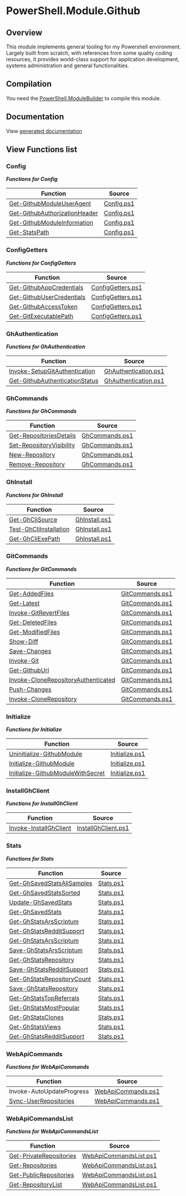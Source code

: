 # PowerShell.Module.Github

## Overview

This module implements general tooling for my Powershell environment. Largely built from scratch, with references from some quality coding resources, it provides world-class support for application development, systems administration and general functionalities.

## Compilation

You need the [PowerShell.ModuleBuilder](https://github.com/arsscriptum/PowerShell.ModuleBuilder) to compile this module.

## Documentation

View [generated documentation](https://github.com/arsscriptum/PowerShell.Module.Github/tree/master/doc)

## View Functions list

### Config

***Functions for Config***

|  **Function**                                      |  **Source**                                        |
|----------------------------------------------------|----------------------------------------------------|
| [Get-GithubModuleUserAgent](https://github.com/arsscriptum/PowerShell.Module.Github/blob/master/doc/Get-GithubModuleUserAgent.md)                          | [Config.ps1](https://github.com/arsscriptum/PowerShell.Module.Github/blob/master/src/Config.ps1)                          |
| [Get-GithubAuthorizationHeader](https://github.com/arsscriptum/PowerShell.Module.Github/blob/master/doc/Get-GithubAuthorizationHeader.md)                      | [Config.ps1](https://github.com/arsscriptum/PowerShell.Module.Github/blob/master/src/Config.ps1)                      |
| [Get-GithubModuleInformation](https://github.com/arsscriptum/PowerShell.Module.Github/blob/master/doc/Get-GithubModuleInformation.md)                        | [Config.ps1](https://github.com/arsscriptum/PowerShell.Module.Github/blob/master/src/Config.ps1)                        |
| [Get-StatsPath](https://github.com/arsscriptum/PowerShell.Module.Github/blob/master/doc/Get-StatsPath.md)                                      | [Config.ps1](https://github.com/arsscriptum/PowerShell.Module.Github/blob/master/src/Config.ps1)                                      |

### ConfigGetters

***Functions for ConfigGetters***

|  **Function**                                      |  **Source**                                        |
|----------------------------------------------------|----------------------------------------------------|
| [Get-GithubAppCredentials](https://github.com/arsscriptum/PowerShell.Module.Github/blob/master/doc/Get-GithubAppCredentials.md)                           | [ConfigGetters.ps1](https://github.com/arsscriptum/PowerShell.Module.Github/blob/master/src/ConfigGetters.ps1)                           |
| [Get-GithubUserCredentials](https://github.com/arsscriptum/PowerShell.Module.Github/blob/master/doc/Get-GithubUserCredentials.md)                          | [ConfigGetters.ps1](https://github.com/arsscriptum/PowerShell.Module.Github/blob/master/src/ConfigGetters.ps1)                          |
| [Get-GithubAccessToken](https://github.com/arsscriptum/PowerShell.Module.Github/blob/master/doc/Get-GithubAccessToken.md)                              | [ConfigGetters.ps1](https://github.com/arsscriptum/PowerShell.Module.Github/blob/master/src/ConfigGetters.ps1)                              |
| [Get-GitExecutablePath](https://github.com/arsscriptum/PowerShell.Module.Github/blob/master/doc/Get-GitExecutablePath.md)                              | [ConfigGetters.ps1](https://github.com/arsscriptum/PowerShell.Module.Github/blob/master/src/ConfigGetters.ps1)                              |

### GhAuthentication

***Functions for GhAuthentication***

|  **Function**                                      |  **Source**                                        |
|----------------------------------------------------|----------------------------------------------------|
| [Invoke-SetupGitAuthentication](https://github.com/arsscriptum/PowerShell.Module.Github/blob/master/doc/Invoke-SetupGitAuthentication.md)                      | [GhAuthentication.ps1](https://github.com/arsscriptum/PowerShell.Module.Github/blob/master/src/GhAuthentication.ps1)                      |
| [Get-GithubAuthenticationStatus](https://github.com/arsscriptum/PowerShell.Module.Github/blob/master/doc/Get-GithubAuthenticationStatus.md)                     | [GhAuthentication.ps1](https://github.com/arsscriptum/PowerShell.Module.Github/blob/master/src/GhAuthentication.ps1)                     |

### GhCommands

***Functions for GhCommands***

|  **Function**                                      |  **Source**                                        |
|----------------------------------------------------|----------------------------------------------------|
| [Get-RepositoriesDetails](https://github.com/arsscriptum/PowerShell.Module.Github/blob/master/doc/Get-RepositoriesDetails.md)                            | [GhCommands.ps1](https://github.com/arsscriptum/PowerShell.Module.Github/blob/master/src/GhCommands.ps1)                            |
| [Set-RepositoryVisibility](https://github.com/arsscriptum/PowerShell.Module.Github/blob/master/doc/Set-RepositoryVisibility.md)                           | [GhCommands.ps1](https://github.com/arsscriptum/PowerShell.Module.Github/blob/master/src/GhCommands.ps1)                           |
| [New-Repository](https://github.com/arsscriptum/PowerShell.Module.Github/blob/master/doc/New-Repository.md)                                     | [GhCommands.ps1](https://github.com/arsscriptum/PowerShell.Module.Github/blob/master/src/GhCommands.ps1)                                     |
| [Remove-Repository](https://github.com/arsscriptum/PowerShell.Module.Github/blob/master/doc/Remove-Repository.md)                                  | [GhCommands.ps1](https://github.com/arsscriptum/PowerShell.Module.Github/blob/master/src/GhCommands.ps1)                                  |

### GhInstall

***Functions for GhInstall***

|  **Function**                                      |  **Source**                                        |
|----------------------------------------------------|----------------------------------------------------|
| [Get-GhCliSource](https://github.com/arsscriptum/PowerShell.Module.Github/blob/master/doc/Get-GhCliSource.md)                                    | [GhInstall.ps1](https://github.com/arsscriptum/PowerShell.Module.Github/blob/master/src/GhInstall.ps1)                                    |
| [Test-GhCliInstallation](https://github.com/arsscriptum/PowerShell.Module.Github/blob/master/doc/Test-GhCliInstallation.md)                             | [GhInstall.ps1](https://github.com/arsscriptum/PowerShell.Module.Github/blob/master/src/GhInstall.ps1)                             |
| [Get-GhCliExePath](https://github.com/arsscriptum/PowerShell.Module.Github/blob/master/doc/Get-GhCliExePath.md)                                   | [GhInstall.ps1](https://github.com/arsscriptum/PowerShell.Module.Github/blob/master/src/GhInstall.ps1)                                   |

### GitCommands

***Functions for GitCommands***

|  **Function**                                      |  **Source**                                        |
|----------------------------------------------------|----------------------------------------------------|
| [Get-AddedFiles](https://github.com/arsscriptum/PowerShell.Module.Github/blob/master/doc/Get-AddedFiles.md)                                     | [GitCommands.ps1](https://github.com/arsscriptum/PowerShell.Module.Github/blob/master/src/GitCommands.ps1)                                     |
| [Get-Latest](https://github.com/arsscriptum/PowerShell.Module.Github/blob/master/doc/Get-Latest.md)                                         | [GitCommands.ps1](https://github.com/arsscriptum/PowerShell.Module.Github/blob/master/src/GitCommands.ps1)                                         |
| [Invoke-GitRevertFiles](https://github.com/arsscriptum/PowerShell.Module.Github/blob/master/doc/Invoke-GitRevertFiles.md)                              | [GitCommands.ps1](https://github.com/arsscriptum/PowerShell.Module.Github/blob/master/src/GitCommands.ps1)                              |
| [Get-DeletedFiles](https://github.com/arsscriptum/PowerShell.Module.Github/blob/master/doc/Get-DeletedFiles.md)                                   | [GitCommands.ps1](https://github.com/arsscriptum/PowerShell.Module.Github/blob/master/src/GitCommands.ps1)                                   |
| [Get-ModifiedFiles](https://github.com/arsscriptum/PowerShell.Module.Github/blob/master/doc/Get-ModifiedFiles.md)                                  | [GitCommands.ps1](https://github.com/arsscriptum/PowerShell.Module.Github/blob/master/src/GitCommands.ps1)                                  |
| [Show-Diff](https://github.com/arsscriptum/PowerShell.Module.Github/blob/master/doc/Show-Diff.md)                                          | [GitCommands.ps1](https://github.com/arsscriptum/PowerShell.Module.Github/blob/master/src/GitCommands.ps1)                                          |
| [Save-Changes](https://github.com/arsscriptum/PowerShell.Module.Github/blob/master/doc/Save-Changes.md)                                       | [GitCommands.ps1](https://github.com/arsscriptum/PowerShell.Module.Github/blob/master/src/GitCommands.ps1)                                       |
| [Invoke-Git](https://github.com/arsscriptum/PowerShell.Module.Github/blob/master/doc/Invoke-Git.md)                                         | [GitCommands.ps1](https://github.com/arsscriptum/PowerShell.Module.Github/blob/master/src/GitCommands.ps1)                                         |
| [Get-GithubUrl](https://github.com/arsscriptum/PowerShell.Module.Github/blob/master/doc/Get-GithubUrl.md)                                      | [GitCommands.ps1](https://github.com/arsscriptum/PowerShell.Module.Github/blob/master/src/GitCommands.ps1)                                      |
| [Invoke-CloneRepositoryAuthenticated](https://github.com/arsscriptum/PowerShell.Module.Github/blob/master/doc/Invoke-CloneRepositoryAuthenticated.md)                | [GitCommands.ps1](https://github.com/arsscriptum/PowerShell.Module.Github/blob/master/src/GitCommands.ps1)                |
| [Push-Changes](https://github.com/arsscriptum/PowerShell.Module.Github/blob/master/doc/Push-Changes.md)                                       | [GitCommands.ps1](https://github.com/arsscriptum/PowerShell.Module.Github/blob/master/src/GitCommands.ps1)                                       |
| [Invoke-CloneRepository](https://github.com/arsscriptum/PowerShell.Module.Github/blob/master/doc/Invoke-CloneRepository.md)                             | [GitCommands.ps1](https://github.com/arsscriptum/PowerShell.Module.Github/blob/master/src/GitCommands.ps1)                             |

### Initialize

***Functions for Initialize***

|  **Function**                                      |  **Source**                                        |
|----------------------------------------------------|----------------------------------------------------|
| [Uninitialize-GithubModule](https://github.com/arsscriptum/PowerShell.Module.Github/blob/master/doc/Uninitialize-GithubModule.md)                          | [Initialize.ps1](https://github.com/arsscriptum/PowerShell.Module.Github/blob/master/src/Initialize.ps1)                          |
| [Initialize-GithubModule](https://github.com/arsscriptum/PowerShell.Module.Github/blob/master/doc/Initialize-GithubModule.md)                            | [Initialize.ps1](https://github.com/arsscriptum/PowerShell.Module.Github/blob/master/src/Initialize.ps1)                            |
| [Initialize-GithubModuleWithSecret](https://github.com/arsscriptum/PowerShell.Module.Github/blob/master/doc/Initialize-GithubModuleWithSecret.md)                  | [Initialize.ps1](https://github.com/arsscriptum/PowerShell.Module.Github/blob/master/src/Initialize.ps1)                  |

### InstallGhClient

***Functions for InstallGhClient***

|  **Function**                                      |  **Source**                                        |
|----------------------------------------------------|----------------------------------------------------|
| [Invoke-InstallGhClient](https://github.com/arsscriptum/PowerShell.Module.Github/blob/master/doc/Invoke-InstallGhClient.md)                             | [InstallGhClient.ps1](https://github.com/arsscriptum/PowerShell.Module.Github/blob/master/src/InstallGhClient.ps1)                             |

### Stats

***Functions for Stats***

|  **Function**                                      |  **Source**                                        |
|----------------------------------------------------|----------------------------------------------------|
| [Get-GhSavedStatsAllSamples](https://github.com/arsscriptum/PowerShell.Module.Github/blob/master/doc/Get-GhSavedStatsAllSamples.md)                         | [Stats.ps1](https://github.com/arsscriptum/PowerShell.Module.Github/blob/master/src/Stats.ps1)                         |
| [Get-GhSavedStatsSorted](https://github.com/arsscriptum/PowerShell.Module.Github/blob/master/doc/Get-GhSavedStatsSorted.md)                             | [Stats.ps1](https://github.com/arsscriptum/PowerShell.Module.Github/blob/master/src/Stats.ps1)                             |
| [Update-GhSavedStats](https://github.com/arsscriptum/PowerShell.Module.Github/blob/master/doc/Update-GhSavedStats.md)                                | [Stats.ps1](https://github.com/arsscriptum/PowerShell.Module.Github/blob/master/src/Stats.ps1)                                |
| [Get-GhSavedStats](https://github.com/arsscriptum/PowerShell.Module.Github/blob/master/doc/Get-GhSavedStats.md)                                   | [Stats.ps1](https://github.com/arsscriptum/PowerShell.Module.Github/blob/master/src/Stats.ps1)                                   |
| [Get-GhStatsArsScriptum](https://github.com/arsscriptum/PowerShell.Module.Github/blob/master/doc/Get-GhStatsArsScriptum.md)                             | [Stats.ps1](https://github.com/arsscriptum/PowerShell.Module.Github/blob/master/src/Stats.ps1)                             |
| [Get-GhStatsRedditSupport](https://github.com/arsscriptum/PowerShell.Module.Github/blob/master/doc/Get-GhStatsRedditSupport.md)                           | [Stats.ps1](https://github.com/arsscriptum/PowerShell.Module.Github/blob/master/src/Stats.ps1)                           |
| [Get-GhStatsArsScriptum](https://github.com/arsscriptum/PowerShell.Module.Github/blob/master/doc/Get-GhStatsArsScriptum.md)                             | [Stats.ps1](https://github.com/arsscriptum/PowerShell.Module.Github/blob/master/src/Stats.ps1)                             |
| [Save-GhStatsArsScriptum](https://github.com/arsscriptum/PowerShell.Module.Github/blob/master/doc/Save-GhStatsArsScriptum.md)                            | [Stats.ps1](https://github.com/arsscriptum/PowerShell.Module.Github/blob/master/src/Stats.ps1)                            |
| [Get-GhStatsRepository](https://github.com/arsscriptum/PowerShell.Module.Github/blob/master/doc/Get-GhStatsRepository.md)                              | [Stats.ps1](https://github.com/arsscriptum/PowerShell.Module.Github/blob/master/src/Stats.ps1)                              |
| [Save-GhStatsRedditSupport](https://github.com/arsscriptum/PowerShell.Module.Github/blob/master/doc/Save-GhStatsRedditSupport.md)                          | [Stats.ps1](https://github.com/arsscriptum/PowerShell.Module.Github/blob/master/src/Stats.ps1)                          |
| [Get-GhStatsRepositoryCount](https://github.com/arsscriptum/PowerShell.Module.Github/blob/master/doc/Get-GhStatsRepositoryCount.md)                         | [Stats.ps1](https://github.com/arsscriptum/PowerShell.Module.Github/blob/master/src/Stats.ps1)                         |
| [Save-GhStatsRepository](https://github.com/arsscriptum/PowerShell.Module.Github/blob/master/doc/Save-GhStatsRepository.md)                             | [Stats.ps1](https://github.com/arsscriptum/PowerShell.Module.Github/blob/master/src/Stats.ps1)                             |
| [Get-GhStatsTopReferrals](https://github.com/arsscriptum/PowerShell.Module.Github/blob/master/doc/Get-GhStatsTopReferrals.md)                            | [Stats.ps1](https://github.com/arsscriptum/PowerShell.Module.Github/blob/master/src/Stats.ps1)                            |
| [Get-GhStatsMostPopular](https://github.com/arsscriptum/PowerShell.Module.Github/blob/master/doc/Get-GhStatsMostPopular.md)                             | [Stats.ps1](https://github.com/arsscriptum/PowerShell.Module.Github/blob/master/src/Stats.ps1)                             |
| [Get-GhStatsClones](https://github.com/arsscriptum/PowerShell.Module.Github/blob/master/doc/Get-GhStatsClones.md)                                  | [Stats.ps1](https://github.com/arsscriptum/PowerShell.Module.Github/blob/master/src/Stats.ps1)                                  |
| [Get-GhStatsViews](https://github.com/arsscriptum/PowerShell.Module.Github/blob/master/doc/Get-GhStatsViews.md)                                   | [Stats.ps1](https://github.com/arsscriptum/PowerShell.Module.Github/blob/master/src/Stats.ps1)                                   |
| [Get-GhStatsRedditSupport](https://github.com/arsscriptum/PowerShell.Module.Github/blob/master/doc/Get-GhStatsRedditSupport.md)                           | [Stats.ps1](https://github.com/arsscriptum/PowerShell.Module.Github/blob/master/src/Stats.ps1)                           |

### WebApiCommands

***Functions for WebApiCommands***

|  **Function**                                      |  **Source**                                        |
|----------------------------------------------------|----------------------------------------------------|
| Invoke-AutoUpdateProgress                          | [WebApiCommands.ps1](https://github.com/arsscriptum/PowerShell.Module.Github/blob/master/src/WebApiCommands.ps1)                          |
| [Sync-UserRepositories](https://github.com/arsscriptum/PowerShell.Module.Github/blob/master/doc/Sync-UserRepositories.md)                              | [WebApiCommands.ps1](https://github.com/arsscriptum/PowerShell.Module.Github/blob/master/src/WebApiCommands.ps1)                              |

### WebApiCommandsList

***Functions for WebApiCommandsList***

|  **Function**                                      |  **Source**                                        |
|----------------------------------------------------|----------------------------------------------------|
| [Get-PrivateRepositories](https://github.com/arsscriptum/PowerShell.Module.Github/blob/master/doc/Get-PrivateRepositories.md)                            | [WebApiCommandsList.ps1](https://github.com/arsscriptum/PowerShell.Module.Github/blob/master/src/WebApiCommandsList.ps1)                            |
| [Get-Repositories](https://github.com/arsscriptum/PowerShell.Module.Github/blob/master/doc/Get-Repositories.md)                                   | [WebApiCommandsList.ps1](https://github.com/arsscriptum/PowerShell.Module.Github/blob/master/src/WebApiCommandsList.ps1)                                   |
| [Get-PublicRepositories](https://github.com/arsscriptum/PowerShell.Module.Github/blob/master/doc/Get-PublicRepositories.md)                             | [WebApiCommandsList.ps1](https://github.com/arsscriptum/PowerShell.Module.Github/blob/master/src/WebApiCommandsList.ps1)                             |
| [Get-RepositoryList](https://github.com/arsscriptum/PowerShell.Module.Github/blob/master/doc/Get-RepositoryList.md)                                 | [WebApiCommandsList.ps1](https://github.com/arsscriptum/PowerShell.Module.Github/blob/master/src/WebApiCommandsList.ps1)                                 |

